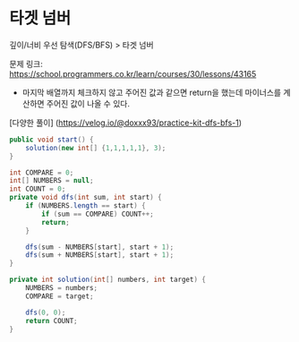 # 타겟 넘버

깊이/너비 우선 탐색(DFS/BFS) > 타겟 넘버

문제 링크: https://school.programmers.co.kr/learn/courses/30/lessons/43165

- 마지막 배열까지 체크하지 않고 주어진 값과 같으면 return을 했는데 마이너스를 계산하면 주어진 값이 나올 수 있다.

[다양한 풀이] (https://velog.io/@doxxx93/practice-kit-dfs-bfs-1)
```java
public void start() {
    solution(new int[] {1,1,1,1,1}, 3);
}

int COMPARE = 0;
int[] NUMBERS = null;
int COUNT = 0;
private void dfs(int sum, int start) {  
    if (NUMBERS.length == start) {
        if (sum == COMPARE) COUNT++;
        return;
    }        

    dfs(sum - NUMBERS[start], start + 1);
    dfs(sum + NUMBERS[start], start + 1);        
}

private int solution(int[] numbers, int target) {
    NUMBERS = numbers;
    COMPARE = target;

    dfs(0, 0);
    return COUNT;
}
```
